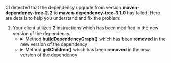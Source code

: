CI detected that the dependency upgrade from version **maven-dependency-tree-2.2** to **maven-dependency-tree-3.1.0** has failed. Here are details to help you understand and fix the problem:
1. Your client utilizes **2** instructions which has been modified in the new version of the dependency.
   * <details>
        <summary>Method <b>buildDependencyGraph()</b> which has been <b>removed</b> in the new version of the dependency</summary>
            
        * <details>
          <summary>The failure is identified from the logs generated in the build process. </summary>
          
            *   >[[ERROR] /license-maven-plugin/license-maven-plugin/src/main/java/com/mycila/maven/plugin/license/dependencies/MavenProjectLicenses.java:[160,61] incompatible types: org.apache.maven.project.MavenProject cannot be converted to org.apache.maven.project.ProjectBuildingRequest](https://github.com/chains-project/breaking-good/actions/runs/8110103454/job/22166641300#step:4:1323)
            *   An error was detected in line 160 which is making use of an outdated API.
             ``` java
             160   getGraph().buildDependencyGraph(project, getFilter());
            ```

          </details>
            
        To resolve this issue, there are alternative options available in the new version of the dependency that can replace the incompatible method currently used in the client. You can consider substituting the existing method with one of the following options provided by the new version of the dependency
        ``` java
        DependencyNode buildDependencyGraph(ProjectBuildingRequest,ArtifactFilter);
        ```
     </details>
   * <details>
        <summary>Method <b>getChildren()</b> which has been <b>removed</b> in the new version of the dependency</summary>
            
        * <details>
          <summary>The failure is identified from the logs generated in the build process. </summary>
          
            *   >[[ERROR] /license-maven-plugin/license-maven-plugin/src/main/java/com/mycila/maven/plugin/license/dependencies/MavenProjectLicenses.java:[160,61] incompatible types: org.apache.maven.project.MavenProject cannot be converted to org.apache.maven.project.ProjectBuildingRequest](https://github.com/chains-project/breaking-good/actions/runs/8110103454/job/22166641300#step:4:1323)
            *   An error was detected in line 160 which is making use of an outdated API.
             ``` java
             160   getGraph().buildDependencyGraph(project, getFilter()).getChildren();
            ```

          </details>
            
     </details>


